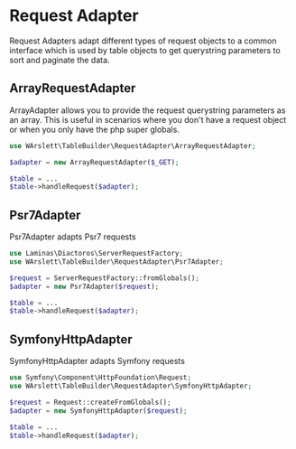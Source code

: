 # Request Adapter
Request Adapters adapt different types of request objects to a common interface which is used by table objects to get
querystring parameters to sort and paginate the data.

## <a name="ArrayRequestAdapter"></a>ArrayRequestAdapter
ArrayAdapter allows you to provide the request querystring parameters as an array. This is useful in scenarios where you
don't have a request object or when you only have the php super globals.
```php
use WArslett\TableBuilder\RequestAdapter\ArrayRequestAdapter;

$adapter = new ArrayRequestAdapter($_GET);

$table = ...
$table->handleRequest($adapter);
```

## <a name="Psr7Adapter"></a>Psr7Adapter
Psr7Adapter adapts Psr7 requests
```php
use Laminas\Diactoros\ServerRequestFactory;
use WArslett\TableBuilder\RequestAdapter\Psr7Adapter;

$request = ServerRequestFactory::fromGlobals();
$adapter = new Psr7Adapter($request);

$table = ...
$table->handleRequest($adapter);
```

## <a name="SymfonyHttpAdapter"></a>SymfonyHttpAdapter
SymfonyHttpAdapter adapts Symfony requests
```php
use Symfony\Component\HttpFoundation\Request;
use WArslett\TableBuilder\RequestAdapter\SymfonyHttpAdapter;

$request = Request::createFromGlobals();
$adapter = new SymfonyHttpAdapter($request);

$table = ...
$table->handleRequest($adapter);
```